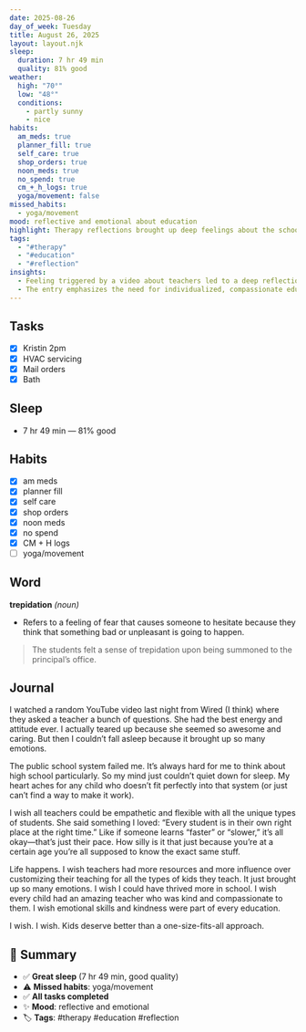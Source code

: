 ```yaml
---
date: 2025-08-26
day_of_week: Tuesday
title: August 26, 2025
layout: layout.njk
sleep:
  duration: 7 hr 49 min
  quality: 81% good
weather:
  high: "70°"
  low: "48°"
  conditions:
    - partly sunny
    - nice
habits:
  am_meds: true
  planner_fill: true
  self_care: true
  shop_orders: true
  noon_meds: true
  no_spend: true
  cm_+_h_logs: true
  yoga/movement: false
missed_habits:
  - yoga/movement
mood: reflective and emotional about education
highlight: Therapy reflections brought up deep feelings about the school system and the need for compassionate teachers.
tags:
  - "#therapy"
  - "#education"
  - "#reflection"
insights:
  - Feeling triggered by a video about teachers led to a deep reflection on personal school experiences.
  - The entry emphasizes the need for individualized, compassionate education instead of a one-size-fits-all approach.
---
```


## Tasks
- [x] Kristin 2pm  
- [x] HVAC servicing  
- [x] Mail orders  
- [x] Bath  

## Sleep
- 7 hr 49 min — 81% good

## Habits
- [x] am meds  
- [x] planner fill  
- [x] self care  
- [x] shop orders  
- [x] noon meds  
- [x] no spend  
- [x] CM + H logs  
- [ ] yoga/movement  

## Word
**trepidation** *(noun)*  
- Refers to a feeling of fear that causes someone to hesitate because they think that something bad or unpleasant is going to happen.  
> The students felt a sense of trepidation upon being summoned to the principal’s office.  

## Journal
I watched a random YouTube video last night from Wired (I think) where they asked a teacher a bunch of questions. She had the best energy and attitude ever. I actually teared up because she seemed so awesome and caring. But then I couldn’t fall asleep because it brought up so many emotions.  

The public school system failed me. It’s always hard for me to think about high school particularly. So my mind just couldn’t quiet down for sleep. My heart aches for any child who doesn’t fit perfectly into that system (or just can’t find a way to make it work).  

I wish all teachers could be empathetic and flexible with all the unique types of students. She said something I loved: “Every student is in their own right place at the right time.” Like if someone learns “faster” or “slower,” it’s all okay—that’s just their pace. How silly is it that just because you’re at a certain age you’re all supposed to know the exact same stuff.  

Life happens. I wish teachers had more resources and more influence over customizing their teaching for all the types of kids they teach. It just brought up so many emotions. I wish I could have thrived more in school. I wish every child had an amazing teacher who was kind and compassionate to them. I wish emotional skills and kindness were part of every education.  

I wish. I wish. Kids deserve better than a one-size-fits-all approach.  

## 📌 Summary
- ✅ **Great sleep** (7 hr 49 min, good quality)  
- ⚠️ **Missed habits**: yoga/movement  
- ✅ **All tasks completed**  
- ✨ **Mood**: reflective and emotional  
- 🏷️ **Tags**: #therapy #education #reflection  